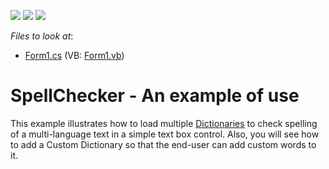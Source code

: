 <!-- default badges list -->
![](https://img.shields.io/endpoint?url=https://codecentral.devexpress.com/api/v1/VersionRange/128612492/13.1.4%2B)
[![](https://img.shields.io/badge/Open_in_DevExpress_Support_Center-FF7200?style=flat-square&logo=DevExpress&logoColor=white)](https://supportcenter.devexpress.com/ticket/details/E3372)
[![](https://img.shields.io/badge/📖_How_to_use_DevExpress_Examples-e9f6fc?style=flat-square)](https://docs.devexpress.com/GeneralInformation/403183)
<!-- default badges end -->
<!-- default file list -->
*Files to look at*:

* [Form1.cs](./CS/Form1.cs) (VB: [Form1.vb](./VB/Form1.vb))
<!-- default file list end -->
# SpellChecker - An example of use


<p>This example illustrates how to load multiple <a href="http://documentation.devexpress.com/#WindowsForms/CustomDocument8581"><u>Dictionaries</u></a> to check spelling of a multi-language text in a simple text box control. Also, you will see how to add a Custom Dictionary so that the end-user can add custom words to it. </p>

<br/>


